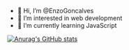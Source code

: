 - 👋 Hi, I’m @EnzoGoncalves
- 👀 I’m interested in web development
- 🌱 I’m currently learning JavaScript

[![Anurag's GitHub stats](https://github-readme-stats.vercel.app/api?username=anuraghazra)](https://github.com/anuraghazra/github-readme-stats)

<!---
EnzoGoncalves/EnzoGoncalves is a ✨ special ✨ repository because its `README.md` (this file) appears on your GitHub profile.
You can click the Preview link to take a look at your changes.
--->

